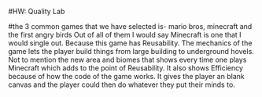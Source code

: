 #HW: Quality Lab


#the 3 common games that we have selected is- mario bros, minecraft and the first angry birds
Out of all of them I would say Minecraft is one that I would single out. Because this game has Reusability. 
The mechanics of the game lets the player build things from large building to underground hovels. 
Not to mention the new area and biomes that shows every time one plays Minecraft which adds to the point of Reusability. 
It also shows Efficiency because of how the code of the game works. 
It gives the player an blank canvas and the player could then do whatever they put their minds to.
